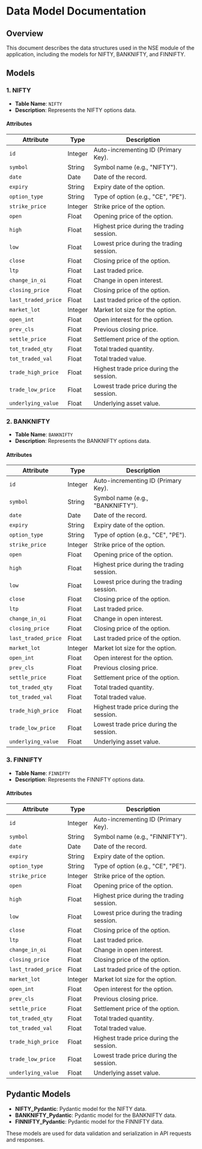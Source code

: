 # Data Model Documentation

## Overview
This document describes the data structures used in the NSE module of the application, including the models for NIFTY, BANKNIFTY, and FINNIFTY.

## Models

### 1. NIFTY
- **Table Name**: `NIFTY`
- **Description**: Represents the NIFTY options data.

#### Attributes
| Attribute         | Type    | Description                                      |
|-------------------|---------|--------------------------------------------------|
| `id`              | Integer | Auto-incrementing ID (Primary Key).             |
| `symbol`          | String  | Symbol name (e.g., "NIFTY").                    |
| `date`            | Date    | Date of the record.                             |
| `expiry`          | String  | Expiry date of the option.                      |
| `option_type`     | String  | Type of option (e.g., "CE", "PE").             |
| `strike_price`    | Integer | Strike price of the option.                     |
| `open`            | Float   | Opening price of the option.                    |
| `high`            | Float   | Highest price during the trading session.       |
| `low`             | Float   | Lowest price during the trading session.        |
| `close`           | Float   | Closing price of the option.                     |
| `ltp`             | Float   | Last traded price.                              |
| `change_in_oi`    | Float   | Change in open interest.                        |
| `closing_price`   | Float   | Closing price of the option.                    |
| `last_traded_price`| Float  | Last traded price of the option.                |
| `market_lot`      | Integer | Market lot size for the option.                 |
| `open_int`        | Float   | Open interest for the option.                   |
| `prev_cls`        | Float   | Previous closing price.                         |
| `settle_price`    | Float   | Settlement price of the option.                 |
| `tot_traded_qty`  | Float   | Total traded quantity.                          |
| `tot_traded_val`  | Float   | Total traded value.                             |
| `trade_high_price`| Float   | Highest trade price during the session.        |
| `trade_low_price` | Float   | Lowest trade price during the session.         |
| `underlying_value`| Float   | Underlying asset value.                         |

### 2. BANKNIFTY
- **Table Name**: `BANKNIFTY`
- **Description**: Represents the BANKNIFTY options data.

#### Attributes
| Attribute         | Type    | Description                                      |
|-------------------|---------|--------------------------------------------------|
| `id`              | Integer | Auto-incrementing ID (Primary Key).             |
| `symbol`          | String  | Symbol name (e.g., "BANKNIFTY").                |
| `date`            | Date    | Date of the record.                             |
| `expiry`          | String  | Expiry date of the option.                      |
| `option_type`     | String  | Type of option (e.g., "CE", "PE").             |
| `strike_price`    | Integer | Strike price of the option.                     |
| `open`            | Float   | Opening price of the option.                    |
| `high`            | Float   | Highest price during the trading session.       |
| `low`             | Float   | Lowest price during the trading session.        |
| `close`           | Float   | Closing price of the option.                     |
| `ltp`             | Float   | Last traded price.                              |
| `change_in_oi`    | Float   | Change in open interest.                        |
| `closing_price`   | Float   | Closing price of the option.                    |
| `last_traded_price`| Float  | Last traded price of the option.                |
| `market_lot`      | Integer | Market lot size for the option.                 |
| `open_int`        | Float   | Open interest for the option.                   |
| `prev_cls`        | Float   | Previous closing price.                         |
| `settle_price`    | Float   | Settlement price of the option.                 |
| `tot_traded_qty`  | Float   | Total traded quantity.                          |
| `tot_traded_val`  | Float   | Total traded value.                             |
| `trade_high_price`| Float   | Highest trade price during the session.        |
| `trade_low_price` | Float   | Lowest trade price during the session.         |
| `underlying_value`| Float   | Underlying asset value.                         |

### 3. FINNIFTY
- **Table Name**: `FINNIFTY`
- **Description**: Represents the FINNIFTY options data.

#### Attributes
| Attribute         | Type    | Description                                      |
|-------------------|---------|--------------------------------------------------|
| `id`              | Integer | Auto-incrementing ID (Primary Key).             |
| `symbol`          | String  | Symbol name (e.g., "FINNIFTY").                 |
| `date`            | Date    | Date of the record.                             |
| `expiry`          | String  | Expiry date of the option.                      |
| `option_type`     | String  | Type of option (e.g., "CE", "PE").             |
| `strike_price`    | Integer | Strike price of the option.                     |
| `open`            | Float   | Opening price of the option.                    |
| `high`            | Float   | Highest price during the trading session.       |
| `low`             | Float   | Lowest price during the trading session.        |
| `close`           | Float   | Closing price of the option.                     |
| `ltp`             | Float   | Last traded price.                              |
| `change_in_oi`    | Float   | Change in open interest.                        |
| `closing_price`   | Float   | Closing price of the option.                    |
| `last_traded_price`| Float  | Last traded price of the option.                |
| `market_lot`      | Integer | Market lot size for the option.                 |
| `open_int`        | Float   | Open interest for the option.                   |
| `prev_cls`        | Float   | Previous closing price.                         |
| `settle_price`    | Float   | Settlement price of the option.                 |
| `tot_traded_qty`  | Float   | Total traded quantity.                          |
| `tot_traded_val`  | Float   | Total traded value.                             |
| `trade_high_price`| Float   | Highest trade price during the session.        |
| `trade_low_price` | Float   | Lowest trade price during the session.         |
| `underlying_value`| Float   | Underlying asset value.                         |

## Pydantic Models
- **NIFTY_Pydantic**: Pydantic model for the NIFTY data.
- **BANKNIFTY_Pydantic**: Pydantic model for the BANKNIFTY data.
- **FINNIFTY_Pydantic**: Pydantic model for the FINNIFTY data.

These models are used for data validation and serialization in API requests and responses.
